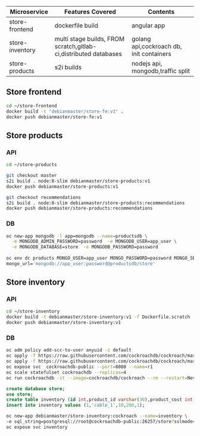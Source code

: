 |Microservice|Features Covered|Contents|
|------------|----------------|-|
|store-frontend|dockerfile build|angular app|
|store-inventory|multi stage builds, FROM scratch,gitlab-ci,distributed databases|golang api,cockroach db, init containers|
|store-products|s2i builds|nodejs api, mongodb,traffic split|


## Store frontend
```sh
cd ~/store-frontend
docker build -t "debianmaster/store-fe:v1" .
docker push debianmaster/store-fe:v1
```

## Store products
### API
```sh
cd ~/store-products

git checkout master
s2i build . node:8-slim debianmaster/store-products:v1
docker push debianmaster/store-products:v1

git checkout recommendations
s2i build . node:8-slim debianmaster/store-products:recommendations
docker push debianmaster/store-products:recommendations
```
### DB
```sh
oc new-app mongodb -l app=mongodb --name=productsdb \
  -e MONGODB_ADMIN_PASSWORD=password  -e MONGODB_USER=app_user \
  -e MONGODB_DATABASE=store  -e MONGODB_PASSWORD=password
  
oc env dc products MONGO_USER=app_user MONGO_PASSWORD=password MONGO_SERVER=productsdb MONGO_PORT=27017 MONGO_DB=store \
mongo_url='mongodb://app_user:password@productsdb/store'
```

## Store inventory
### API
```sh
cd ~/store-inventory
docker build -t debianmaster/store-inventory:v1 -f Dockerfile.scratch .
docker push debianmaster/store-inventory:v1
```
### DB
```sh
oc adm policy add-scc-to-user anyuid -z default
oc apply -f https://raw.githubusercontent.com/cockroachdb/cockroach/master/cloud/kubernetes/cockroachdb-statefulset.yaml
oc apply -f https://raw.githubusercontent.com/cockroachdb/cockroach/master/cloud/kubernetes/cluster-init.yaml
oc expose svc  cockroachdb-public --port=8080 --name=r1
oc scale statefulset cockroachdb --replicas=4
oc run cockroachdb -it --image=cockroachdb/cockroach --rm --restart=Never     -- sql --insecure --host=cockroachdb-public
```
```sql
create database store;
use store;
create table inventory (id int,product_id varchar(30),product_cost int,product_availabilty int,product_subcat int);
insert into inventory values (1,'cable_1',10,200,1);
```
```sh
oc new-app debianmaster/store-inventory:cockroach --name=inventory \
-e sql_string=postgresql://root@cockroachdb-public:26257/store?sslmode=disable
oc expose svc inventory
```


